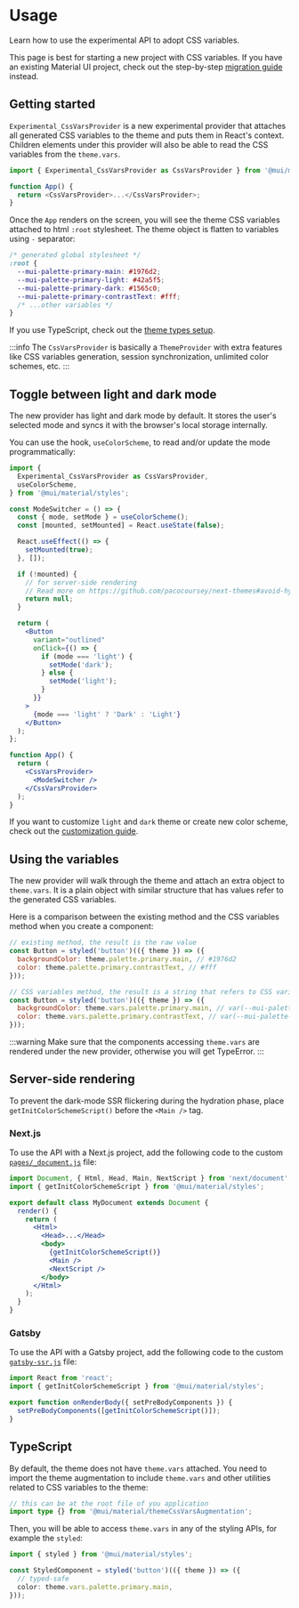 # Usage

<p class="description">Learn how to use the experimental API to adopt CSS variables.</p>

<!-- TODO: add link to the migration page -->

This page is best for starting a new project with CSS variables. If you have an existing Material UI project, check out the step-by-step [migration guide](/material-ui/experimental-api/css-variables/migration/) instead.

## Getting started

`Experimental_CssVarsProvider` is a new experimental provider that attaches all generated CSS variables to the theme and puts them in React's context. Children elements under this provider will also be able to read the CSS variables from the `theme.vars`.

```js
import { Experimental_CssVarsProvider as CssVarsProvider } from '@mui/material/styles';

function App() {
  return <CssVarsProvider>...</CssVarsProvider>;
}
```

Once the `App` renders on the screen, you will see the theme CSS variables attached to html `:root` stylesheet. The theme object is flatten to variables using `-` separator:

```css
/* generated global stylesheet */
:root {
  --mui-palette-primary-main: #1976d2;
  --mui-palette-primary-light: #42a5f5;
  --mui-palette-primary-dark: #1565c0;
  --mui-palette-primary-contrastText: #fff;
  /* ...other variables */
}
```

If you use TypeScript, check out the [theme types setup](#typescript).

:::info
The `CssVarsProvider` is basically a `ThemeProvider` with extra features like CSS variables generation, session synchronization, unlimited color schemes, etc.
:::

## Toggle between light and dark mode

The new provider has light and dark mode by default. It stores the user's selected mode and syncs it with the browser's local storage internally.

You can use the hook, `useColorScheme`, to read and/or update the mode programmatically:

```jsx
import {
  Experimental_CssVarsProvider as CssVarsProvider,
  useColorScheme,
} from '@mui/material/styles';

const ModeSwitcher = () => {
  const { mode, setMode } = useColorScheme();
  const [mounted, setMounted] = React.useState(false);

  React.useEffect(() => {
    setMounted(true);
  }, []);

  if (!mounted) {
    // for server-side rendering
    // Read more on https://github.com/pacocoursey/next-themes#avoid-hydration-mismatch
    return null;
  }

  return (
    <Button
      variant="outlined"
      onClick={() => {
        if (mode === 'light') {
          setMode('dark');
        } else {
          setMode('light');
        }
      }}
    >
      {mode === 'light' ? 'Dark' : 'Light'}
    </Button>
  );
};

function App() {
  return (
    <CssVarsProvider>
      <ModeSwitcher />
    </CssVarsProvider>
  );
}
```

If you want to customize `light` and `dark` theme or create new color scheme, check out the [customization guide](/material-ui/experimental-api/css-variables/customization/).

## Using the variables

The new provider will walk through the theme and attach an extra object to `theme.vars`. It is a plain object with similar structure that has values refer to the generated CSS variables.

Here is a comparison between the existing method and the CSS variables method when you create a component:

```js
// existing method, the result is the raw value
const Button = styled('button')(({ theme }) => ({
  backgroundColor: theme.palette.primary.main, // #1976d2
  color: theme.palette.primary.contrastText, // #fff
}));

// CSS variables method, the result is a string that refers to CSS variables
const Button = styled('button')(({ theme }) => ({
  backgroundColor: theme.vars.palette.primary.main, // var(--mui-palette-primary-main)
  color: theme.vars.palette.primary.contrastText, // var(--mui-palette-primary-contrastText)
}));
```

:::warning
Make sure that the components accessing `theme.vars` are rendered under the new provider, otherwise you will get TypeError.
:::

## Server-side rendering

To prevent the dark-mode SSR flickering during the hydration phase, place `getInitColorSchemeScript()` before the `<Main />` tag.

### Next.js

To use the API with a Next.js project, add the following code to the custom [`pages/_document.js`](https://nextjs.org/docs/advanced-features/custom-document) file:

```jsx
import Document, { Html, Head, Main, NextScript } from 'next/document';
import { getInitColorSchemeScript } from '@mui/material/styles';

export default class MyDocument extends Document {
  render() {
    return (
      <Html>
        <Head>...</Head>
        <body>
          {getInitColorSchemeScript()}
          <Main />
          <NextScript />
        </body>
      </Html>
    );
  }
}
```

### Gatsby

To use the API with a Gatsby project, add the following code to the custom [`gatsby-ssr.js`](https://www.gatsbyjs.com/docs/reference/config-files/gatsby-ssr/) file:

```jsx
import React from 'react';
import { getInitColorSchemeScript } from '@mui/material/styles';

export function onRenderBody({ setPreBodyComponents }) {
  setPreBodyComponents([getInitColorSchemeScript()]);
}
```

## TypeScript

By default, the theme does not have `theme.vars` attached. You need to import the theme augmentation to include `theme.vars` and other utilities related to CSS variables to the theme:

```ts
// this can be at the root file of you application
import type {} from '@mui/material/themeCssVarsAugmentation';
```

Then, you will be able to access `theme.vars` in any of the styling APIs, for example the `styled`:

```ts
import { styled } from '@mui/material/styles';

const StyledComponent = styled('button')(({ theme }) => ({
  // typed-safe
  color: theme.vars.palette.primary.main,
}));
```
